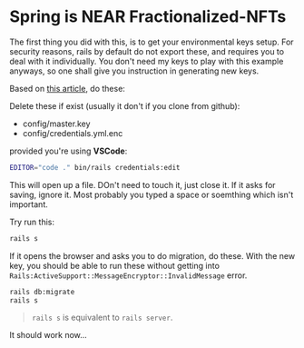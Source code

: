 # Spring is NEAR Fractionalized-NFTs

The first thing you did with this, is to get your environmental keys setup. 
For security reasons, rails by default do not export these, and requires you
to deal with it individually. You don't need my keys to play with this example
anyways, so one shall give you instruction in generating new keys. 

Based on [this article](https://stackoverflow.com/questions/54277392/rails-activesupportmessageencryptorinvalidmessage), do these: 

Delete these if exist (usually it don't if you clone from github):
- config/master.key
- config/credentials.yml.enc

provided you're using **VSCode**:

```bash
EDITOR="code ." bin/rails credentials:edit
```

This will open up a file. DOn't need to touch it, just close it. If it asks for saving, ignore it. Most probably you typed a space or soemthing which isn't important. 

Try run this: 

```bash
rails s
```

If it opens the browser and asks you to do migration, do these. With the new key, you should be able to run these without getting into `Rails:ActiveSupport::MessageEncryptor::InvalidMessage` error. 

```bash
rails db:migrate
rails s
```

> `rails s` is equivalent to `rails server`. 

It should work now... 
